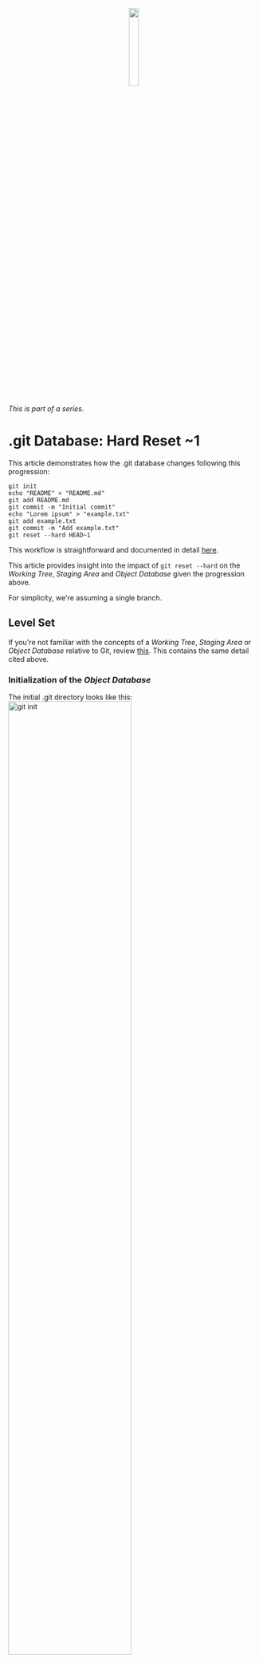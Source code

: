 <div style="text-align: center;">
  <img src="images/github-portfolio-db-series.png" alt="" width="20%">
</div>

*This is part of a series.*

# .git Database: Hard Reset ~1
This article demonstrates how the .git database changes following this progression:
```
git init
echo "README" > "README.md"
git add README.md
git commit -m "Initial commit"
echo "Lorem ipsum" > "example.txt"
git add example.txt
git commit -m "Add example.txt"
git reset --hard HEAD~1
```

This workflow is straightforward and documented in detail [here](level-set.md).

This article provides insight into the impact of `git reset --hard` on the *Working Tree*, *Staging Area* and *Object Database* given the progression above.

For simplicity, we're assuming a single branch.

## Level Set
If you're not familiar with the concepts of a *Working Tree*, *Staging Area* or *Object Database* relative to Git, review [this](level-set.md). This contains the same detail cited above.

### Initialization of the *Object Database*
The initial .git directory looks like this:
<img src="images/git-init.png" alt="git init" width="70%">

During our review, the directories that will change in the `.git` folder (or are added) are:
```
- logs
- objects
- refs
```
The files that will change in the `.git` folder (or are added) are:
```
- COMMIT_EDITMSG
- config
- HEAD
- index
- ORIG_HEAD
```
Given that, our analysis won't be concerned with:
```
- hooks (directory)
- info (directory)
- description (file)

```
## Summary
The intent of `git reset --hard HEAD~1` is to revert the user to the previous commit - this includes the *Working Tree*, *Staging Area* and *HEAD*. As we'll see, while changes to the *Working Tree* do absolutely revert, the *Object Database* still keeps track of history including history prior to the `reset`. What happens to the *Object Database* is interesting and insightful to not only understanding how `reset` works, but also in terms of the thought process behind Git itself.

## Types of Resets
`git reset --hard` is one type of reset among three: `--hard`, `--mixed` and `--soft`. Each of these affects the *Working Tree*, *Staging Area* and *HEAD* in different ways, as we'll see below.

`git reset --hard HEAD~n` impacts all three areas. It reverts everything back to the commit specified by *n*. What's interesting is that the *Object Database* may still retain references committed after *n*, but HEAD will move *n* commits back. Think of this as starting over cleanly from the last commit where you want to start cleanly everywhere, including your local files.

| Moves HEAD | Reverts Staging | Reverts Working |
|:----------:|:---------------:|:---------------:|
|     Y      |       Y         |       Y         |

`git reset --mixed HEAD~n` impacts two areas, clearing your *Staging Area* and moving HEAD while leaving your *Working Tree* intact. In the case of `mixed`, your local files remain intact while your *Staging Area* and HEAD revert to the *n* state allowing you to redo the *index* and commit.

| Moves HEAD | Reverts Staging | Reverts Working |
|:----------:|:---------------:|:---------------:|
|     Y      |       Y         |       N         |

`git reset --soft HEAD~n` impacts only HEAD leaving your *Working Tree* and *Staging Area* intact. You might use this to further refine the *Staging Area* and *Working Tree* for a particular commit.

| Moves HEAD | Reverts Staging | Reverts Working |
|:----------:|:---------------:|:---------------:|
|     Y      |       N         |       N         |

## Two Commits Setup
The details of the commits can be found [here](two-commits.md).

## Understanding `git reset --hard HEAD~1`
We can review this on a number of levels.

- Changes in the *Object Database* from our previous `commit` step to the current `reset` step.
- Changes to the `index`.
- A comparison of the contents of `.git` from our "Initial commit" versus what transpired based on `git reset --hard HEAD~1'. We might conclude that `.git` should be identical between the two, but it's not.

First let's look at the change from our previous step, `git commit -m "Add example.txt"`.

<img src="images/dark-08-git-reset-hard.png" alt="reset hard HEAD~1">

What's interesting here is that the contents of `.git/objects` hasn't changed! Let's review the object types:
```bash
Object hash: 2ef4d42b1de7e382575a8d614517c12acab3cab6 - Type: commit
Object hash: 3be11c69355948412925fa5e073d76d58ff3afd2 - Type: blob
Object hash: 9bd9e28a95ee603c5e584689c84d6b9c4acee7cd - Type: tree
Object hash: a0f25153294a9472a721f576ae7fe6584ee2ad7c - Type: commit
Object hash: ae67265a86b2408ee3f263de0f9c6581ac7e295c - Type: tree
Object hash: e845566c06f9bf557d35e8292c37cf05d97a9769 - Type: blob
```

We've kept both commits and both trees as well as both blob objects. If we list out the objects in each snapshot, we see exactly what we would expect:
<img src="images/ls-current-state-reset-v-past-state-commit-2.png" alt="current state v past state" width="60%">

Our `reset` version shows only README.md. What we might not expect is that the *Object Database* still contains `example.txt` and the `commit` and `tree` associated with that file.

As we remarked earlier in the `git add example.txt` section, executing `git reset --hard HEAD~1` reverts the `index` to the prior commit, `git commit -m "Initial commit". We see too, in the directory comparison, that the index file is different.

<img src="images/git-ls-files-stage-git-reset-hard.png" alt="git ls-files --stage" width="60%">

<img src="images/dark-10-compare-initial-commit-to-reset-hard.png" alt="compare reset hard to original commit">

There are differences here that we might not expect, but that we can explain.

As we determined earlier, the objects `a0` and `ae` represent the commit and tree from our second `example.txt` commit. Let's take a look at 3b, although we can probably guess what it is at this point.

``` bash
git cat-file -p 3be11c69355948412925fa5e073d76d58ff3afd2
Lorem ipsum
```
This is the `example.txt` file still active in our *Object Database*.

Let's see what's going on with `logs/refs/heads/main`.

<img src="images/git-initial-commit-v-git-reset-main-graph.png" alt="initial commit to reset main graph">

Here we see that path from:
- no commit `000000` to our initial commit `2ef4d4`
- the initial commit `2ef4d4` to our second commit `a0f251`
- from the second commit `a0f251` back to `2ef4d4`

That makes sense. `reset` has pointed us back to the initial commit, but kept the history alive.

`.git/logs/HEAD` shows us the same path.

COMMIT_EDITMSG did not revert. This is because that is not a tracked file, therefore `reset` has no impact on that file.

<img src="images/git-reset-v-initial-commit-commit-msg.png" alt="commit_edit">

What is also interesting is the inclusion of the file `ORIG_HEAD`. The contents of this file is simply: `a0f25153294a9472a721f576ae7fe6584ee2ad7c` or the `commit` associated to our second commit. The purpose of this file is to provide an easy way to reference the state of HEAD before `reset'. In fact, we could then simply issue the following command to continue back here:

```bash
git reset --hard ORIG_HEAD
```


